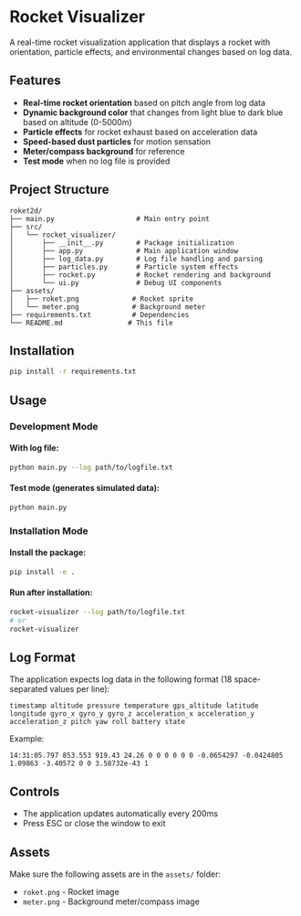 # Rocket Visualizer

A real-time rocket visualization application that displays a rocket with orientation, particle effects, and environmental changes based on log data.

## Features

- **Real-time rocket orientation** based on pitch angle from log data
- **Dynamic background color** that changes from light blue to dark blue based on altitude (0-5000m)
- **Particle effects** for rocket exhaust based on acceleration data
- **Speed-based dust particles** for motion sensation
- **Meter/compass background** for reference
- **Test mode** when no log file is provided

## Project Structure

```
roket2d/
├── main.py                    # Main entry point
├── src/
│   └── rocket_visualizer/
│       ├── __init__.py        # Package initialization
│       ├── app.py             # Main application window
│       ├── log_data.py        # Log file handling and parsing
│       ├── particles.py       # Particle system effects
│       ├── rocket.py          # Rocket rendering and background
│       └── ui.py              # Debug UI components
├── assets/
│   ├── roket.png             # Rocket sprite
│   └── meter.png             # Background meter
├── requirements.txt          # Dependencies
└── README.md                # This file
```

## Installation

```bash
pip install -r requirements.txt
```

## Usage

### Development Mode

#### With log file:
```bash
python main.py --log path/to/logfile.txt
```

#### Test mode (generates simulated data):
```bash
python main.py
```

### Installation Mode

#### Install the package:
```bash
pip install -e .
```

#### Run after installation:
```bash
rocket-visualizer --log path/to/logfile.txt
# or
rocket-visualizer
```

## Log Format

The application expects log data in the following format (18 space-separated values per line):
```
timestamp altitude pressure temperature gps_altitude latitude longitude gyro_x gyro_y gyro_z acceleration_x acceleration_y acceleration_z pitch yaw roll battery state
```

Example:
```
14:31:05.797 853.553 919.43 24.26 0 0 0 0 0 0 -0.0654297 -0.0424805 1.09863 -3.40572 0 0 3.58732e-43 1
```

## Controls

- The application updates automatically every 200ms
- Press ESC or close the window to exit

## Assets

Make sure the following assets are in the `assets/` folder:
- `roket.png` - Rocket image
- `meter.png` - Background meter/compass image
